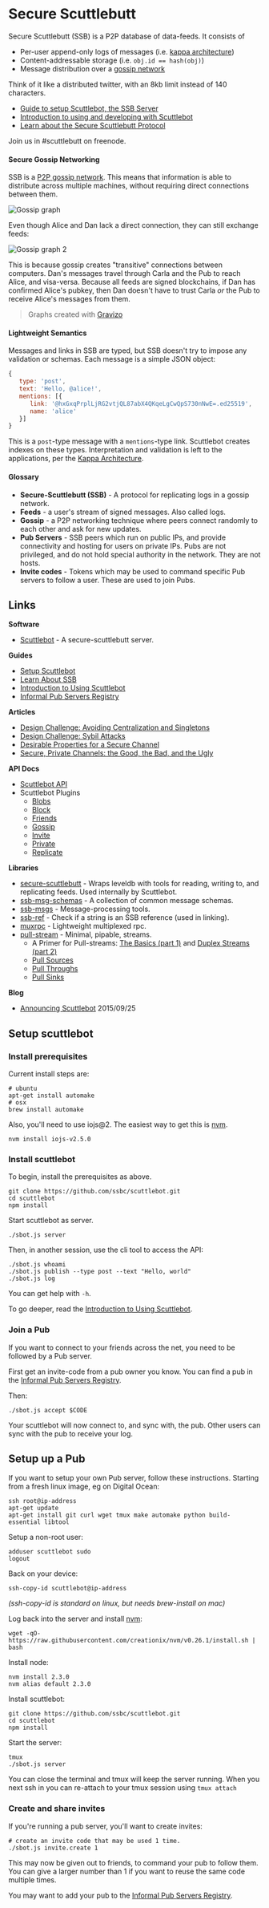 # Secure Scuttlebutt

Secure Scuttlebutt (SSB) is a P2P database of data-feeds.
It consists of

- Per-user append-only logs of messages (i.e. [kappa architecture](http://www.kappa-architecture.com/))
- Content-addressable storage (i.e. `obj.id == hash(obj)`)
- Message distribution over a [gossip network](https://en.wikipedia.org/wiki/Gossip_protocol)

Think of it like a distributed twitter, with an 8kb limit instead of 140 characters.

 - [Guide to setup Scuttlebot, the SSB Server](#setup-scuttlebot)
 - [Introduction to using and developing with Scuttlebot](./intro-to-using-sbot.md)
 - [Learn about the Secure Scuttlebutt Protocol](./learn.md)

Join us in #scuttlebutt on freenode.

#### Secure Gossip Networking

SSB is a [P2P gossip network](https://en.wikipedia.org/wiki/Gossip_protocol).
This means that information is able to distribute across multiple machines, without requiring direct connections between them.

![Gossip graph](./gossip-graph1.png)

Even though Alice and Dan lack a direct connection, they can still exchange feeds:

![Gossip graph 2](./gossip-graph2.png)

This is because gossip creates "transitive" connections between computers.
Dan's messages travel through Carla and the Pub to reach Alice, and visa-versa.
Because all feeds are signed blockchains, if Dan has confirmed Alice's pubkey, then Dan doesn't have to trust Carla *or* the Pub to receive Alice's messages from them.

> Graphs created with [Gravizo](http://www.gravizo.com/)

#### Lightweight Semantics

Messages and links in SSB are typed, but SSB doesn't try to impose any validation or schemas.
Each message is a simple JSON object:

```js
{
   type: 'post',
   text: 'Hello, @alice!',
   mentions: [{
      link: '@hxGxqPrplLjRG2vtjQL87abX4QKqeLgCwQpS730nNwE=.ed25519',
      name: 'alice'
   }]
}
```

This is a `post`-type message with a `mentions`-type link.
Scuttlebot creates indexes on these types.
Interpretation and validation is left to the applications, per the [Kappa Architecture](http://www.kappa-architecture.com/).

#### Glossary

 - **Secure-Scuttlebutt (SSB)** - A protocol for replicating logs in a gossip network.
 - **Feeds** - a user's stream of signed messages. Also called logs.
 - **Gossip** - a P2P networking technique where peers connect randomly to each other and ask for new updates.
 - **Pub Servers** - SSB peers which run on public IPs, and provide connectivity and hosting for users on private IPs. Pubs are not privileged, and do not hold special authority in the network. They are not hosts.
 - **Invite codes** - Tokens which may be used to command specific Pub servers to follow a user. These are used to join Pubs.


## Links

**Software**

 - [Scuttlebot](https://github.com/ssbc/scuttlebot) - A secure-scuttlebutt server.

**Guides**

 - [Setup Scuttlebot](#setup-scuttlebot)
 - [Learn About SSB](./learn.md)
 - [Introduction to Using Scuttlebot](./intro-to-using-sbot.md)
 - [Informal Pub Servers Registry](https://github.com/ssbc/scuttlebot/wiki/Pub-servers)

**Articles**

 - [Design Challenge: Avoiding Centralization and Singletons](./articles/design-challenge-avoid-centralization-and-singletons.md)
 - [Design Challenge: Sybil Attacks](./articles/design-challenge-sybil-attack.md)
 - [Desirable Properties for a Secure Channel](./articles/desirable-properties-for-a-secure-channel.md)
 - [Secure, Private Channels: the Good, the Bad, and the Ugly](./articles/secure-private-channels.md)

**API Docs**

 - [Scuttlebot API](https://github.com/ssbc/scuttlebot/blob/master/api.md)
 - Scuttlebot Plugins
   - [Blobs](https://github.com/ssbc/scuttlebot/blob/master/plugins/blobs.md)
   - [Block](https://github.com/ssbc/scuttlebot/blob/master/plugins/block.md)
   - [Friends](https://github.com/ssbc/scuttlebot/blob/master/plugins/friends.md)
   - [Gossip](https://github.com/ssbc/scuttlebot/blob/master/plugins/gossip.md)
   - [Invite](https://github.com/ssbc/scuttlebot/blob/master/plugins/invite.md)
   - [Private](https://github.com/ssbc/scuttlebot/blob/master/plugins/private.md)
   - [Replicate](https://github.com/ssbc/scuttlebot/blob/master/plugins/replicate.md)

**Libraries**
 - [secure-scuttlebutt](https://github.com/ssbc/secure-scuttlebutt) - Wraps leveldb with tools for reading, writing to, and replicating feeds. Used internally by Scuttlebot.
 - [ssb-msg-schemas](https://github.com/ssbc/ssb-msg-schemas) - A collection of common message schemas.
 - [ssb-msgs](https://github.com/ssbc/ssb-msgs) - Message-processing tools.
 - [ssb-ref](https://github.com/ssbc/ssb-ref) - Check if a string is an SSB reference (used in linking).
 - [muxrpc](https://github.com/ssbc/muxrpc) - Lightweight multiplexed rpc.
 - [pull-stream](https://github.com/dominictarr/pull-stream) - Minimal, pipable, streams.
   - A Primer for Pull-streams: [The Basics (part 1)](https://github.com/dominictarr/pull-stream-examples/blob/master/pull.js) and [Duplex Streams (part 2)](https://github.com/dominictarr/pull-stream-examples/blob/master/duplex.js)
   - [Pull Sources](https://github.com/dominictarr/pull-stream/blob/master/docs/sources.md)
   - [Pull Throughs](https://github.com/dominictarr/pull-stream/blob/master/docs/throughs.md)
   - [Pull Sinks](https://github.com/dominictarr/pull-stream/blob/master/docs/sinks.md)

**Blog**

 - [Announcing Scuttlebot](./blog/sbot-announce.md) 2015/09/25


## Setup scuttlebot

### Install prerequisites

Current install steps are:

```
# ubuntu
apt-get install automake
# osx
brew install automake
```

Also, you'll need to use iojs@2.
The easiest way to get this is [nvm](https://github.com/creationix/nvm).

```
nvm install iojs-v2.5.0
```


### Install scuttlebot

To begin, install the prerequisites as above.

```
git clone https://github.com/ssbc/scuttlebot.git
cd scuttlebot
npm install
```

Start scuttlebot as server.

```
./sbot.js server
```

Then, in another session, use the cli tool to access the API:

```
./sbot.js whoami
./sbot.js publish --type post --text "Hello, world"
./sbot.js log
```

You can get help with `-h`.

To go deeper, read the [Introduction to Using Scuttlebot](./intro-to-using-sbot.md).

### Join a Pub

If you want to connect to your friends across the net, you need to be followed by a Pub server.

First get an invite-code from a pub owner you know.
You can find a pub in the [Informal Pub Servers Registry](https://github.com/ssbc/scuttlebot/wiki/Pub-servers).

Then:

```
./sbot.js accept $CODE
```

Your scuttlebot will now connect to, and sync with, the pub.
Other users can sync with the pub to receive your log.


## Setup up a Pub

If you want to setup your own Pub server, follow these instructions.
Starting from a fresh linux image, eg on Digital Ocean:

```
ssh root@ip-address
apt-get update
apt-get install git curl wget tmux make automake python build-essential libtool
```

Setup a non-root user:

```
adduser scuttlebot sudo
logout
```

Back on your device:

```
ssh-copy-id scuttlebot@ip-address
```
_(ssh-copy-id is standard on linux, but needs brew-install on mac)_

Log back into the server and install [nvm](https://github.com/creationix/nvm):
```
wget -qO- https://raw.githubusercontent.com/creationix/nvm/v0.26.1/install.sh | bash
```

Install node: 
```
nvm install 2.3.0
nvm alias default 2.3.0
```

Install scuttlebot:
```
git clone https://github.com/ssbc/scuttlebot.git
cd scuttlebot
npm install
```

Start the server: 
```
tmux
./sbot.js server
```

You can close the terminal and tmux will keep the server running. 
When you next ssh in you can re-attach to your tmux session using `tmux attach`

### Create and share invites

If you're running a pub server, you'll want to create invites:

```
# create an invite code that may be used 1 time.
./sbot.js invite.create 1
```

This may now be given out to friends, to command your pub to follow them.
You can give a larger number than 1 if you want to reuse the same code multiple times.

You may want to add your pub to the [Informal Pub Servers Registry](https://github.com/ssbc/scuttlebot/wiki/Pub-servers).
